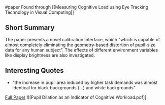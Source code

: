 #paper 
Found through [[Measuring Cognitive Load using Eye Tracking Technology in Visual Computing]]

## Short Summary ##
The paper presents a novel calibration interface, which "which is capable of almost completely eliminating the geometry-based distortion of pupil-size data for any human subject". The effects of different environment variables like display brightness are also investigated.

## Interesting Quotes ##
- "the increase in pupil area induced by higher task demands was almost identical for black backgrounds (...) and white backgrounds"


[Full Paper](https://www.cs.umb.edu/~marc/lab/publications/pomplun_hci2003.pdf) ![[Pupil Dilation as an Indicator of Cognitive Workload.pdf]]